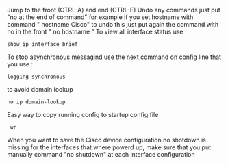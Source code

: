 Jump to the front (CTRL-A) and end (CTRL-E)
Undo any commands just put "no at the end of command"
for example if you set hostname with command " hostname Cisco" to undo this just put again the command with no in the front " no hostname "
To view all interface status use 
    
    show ip interface brief
    

To stop asynchronous messagind use the next command on config line that you use :  

    logging synchronous
   
to avoid domain  lookup

    no ip domain-lookup
    
 Easy way to copy running config to startup config file
 
     wr
 
 
     
 When you want to save the Cisco device configuration no shotdown is missing for the interfaces that where  powerd up, make sure that you put manually command "no shutdown" at each interface configuration 
 
 
     
